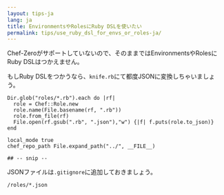 ```yaml
---
layout: tips-ja
lang: ja
title: EnvironmentsやRolesにRuby DSLを使いたい
permalink: tips/use_ruby_dsl_for_envs_or_roles-ja/
---
```


Chef-Zeroがサポートしていないので、そのままではEnvironmentsやRolesにRuby DSLはつかえません。

もしRuby DSLをつかうなら、`knife.rb`にて都度JSONに変換しちゃいましょう。

```
Dir.glob("roles/*.rb").each do |rf|
  role = Chef::Role.new
  role.name(File.basename(rf, ".rb"))
  role.from_file(rf)
  File.open(rf.gsub(".rb", ".json"),"w") {|f| f.puts(role.to_json)}
end

local_mode true
chef_repo_path File.expand_path("../", __FILE__)

## -- snip --

```

JSONファイルは`.gitignore`に追加しておきましょう。

```
/roles/*.json
```
